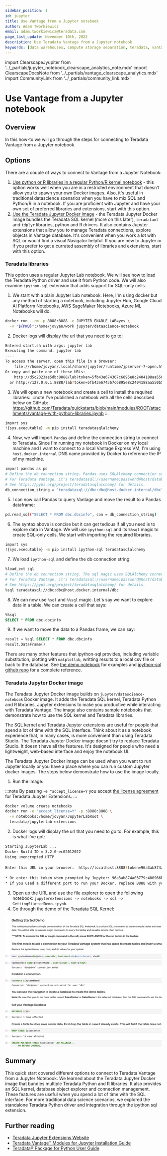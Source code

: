 ```yaml
---
sidebar_position: 1
id: jupyter
title: Use Vantage from a Jupyter notebook
author: Adam Tworkiewicz
email: adam.tworkiewicz@teradata.com
page_last_update: November 10th, 2022
description: Use Teradata Vantage from a Jupyter notebook
keywords: [data warehouses, compute storage separation, teradata, vantage, cloud data platform, JDBC, java applications, business intelligence, enterprise analytics, jupyter, teradatasql, ipython-sql, teradatasqlalchemy]
---
```


import ClearscapeJyupiter from '../_partials/jupyter_notebook_clearscape_analytics_note.mdx'
import ClearscapeDocsNote from '../_partials/vantage_clearscape_analytics.mdx'
import CommunityLink from '../_partials/community_link.mdx'

# Use Vantage from a Jupyter notebook

<ClearscapeJyupiter />

## Overview
In this how-to we will go through the steps for connecting to Teradata Vantage from a Jupyter notebook.

<ClearscapeDocsNote />

## Options

There are a couple of ways to connect to Vantage from a Jupyter Notebook:

1. [Use python or R libraries in a regular Python/R kernel notebook](#teradata-libraries) - this option works well when you are in a restricted environment that doesn't allow you to spawn your own Docker images. Also, it's useful in traditional datascience scenarios when you have to mix SQL and Python/R in a notebook. If you are proficient with Jupyter and have your own set of preferred libraries and extensions, start with this option.
2. [Use the Teradata Jupyter Docker image](#teradata-jupyter-docker-image) - the Teradata Jupyter Docker image bundles the Teradata SQL kernel (more on this later), `teradataml` and `tdplyr` libraries, python and R drivers. It also contains Jupyter extensions that allow you to manage Teradata connections, explore objects in Vantage database. It's convenient when you work a lot with SQL or would find a visual Navigator helpful. If you are new to Jupyter or if you prefer to get a currated assembly of libraries and extensions, start with this option.

### Teradata libraries

This option uses a regular Jupyter Lab notebook. We will see how to load the Teradata Python driver and use it from Python code. We will also examine `ipython-sql` extension that adds support for SQL-only cells.

1. We start with a plain Jupyter Lab notebook. Here, I'm using docker but any method of starting a notebook, including Jupyter Hub, Google Cloud AI Platform Notebooks, AWS SageMaker Notebooks, Azure ML Notebooks will do.

```bash
docker run --rm -p 8888:8888 -e JUPYTER_ENABLE_LAB=yes \
  -v "${PWD}":/home/jovyan/work jupyter/datascience-notebook
```

2. Docker logs will display the url that you need to go to:
```bash
Entered start.sh with args: jupyter lab
Executing the command: jupyter lab
....
To access the server, open this file in a browser:
    file:///home/jovyan/.local/share/jupyter/runtime/jpserver-7-open.html
Or copy and paste one of these URLs:
    http://d5c2323ae5db:8888/lab?token=5fb43e674367c6895e8c2404188aa550b5c7bdf96f5b4a3a
  or http://127.0.0.1:8888/lab?token=5fb43e674367c6895e8c2404188aa550b5c7bdf96f5b4a3a
```

3. We will open a new notebook and create a cell to install the required libraries:
:::note
I've published a notebook with all the cells described below on GitHub: https://github.com/Teradata/quickstarts/blob/main/modules/ROOT/attachments/vantage-with-python-libraries.ipynb
:::

```bash
import sys
!{sys.executable} -m pip install teradatasqlalchemy
```

4. Now, we will import `Pandas` and define the connection string to connect to Teradata. Since I'm running my notebook in Docker on my local machine and I want to connect to a local Vantage Express VM, I'm using `host.docker.internal` DNS name provided by Docker to reference the IP of my machine.

```bash
import pandas as pd
# Define the db connection string. Pandas uses SQLAlchemy connection strings.
# For Teradata Vantage, it's teradatasql://username:password@host/database_name .
# See https://pypi.org/project/teradatasqlalchemy/ for details.
db_connection_string = "teradatasql://dbc:dbc@host.docker.internal/dbc"
```

5. I can now call Pandas to query Vantage and move the result to a Pandas dataframe:
```bash
pd.read_sql("SELECT * FROM dbc.dbcinfo", con = db_connection_string)
```

6. The syntax above is concise but it can get tedious if all you need is to explore data in Vantage. We will use `ipython-sql` and its `%%sql` magic to create SQL-only cells. We start with importing the required libraries.
```bash
import sys
!{sys.executable} -m pip install ipython-sql teradatasqlalchemy
```

7. We load `ipython-sql` and define the db connection string:
```bash
%load_ext sql
# Define the db connection string. The sql magic uses SQLAlchemy connection strings.
# For Teradata Vantage, it's teradatasql://username:password@host/database_name .
# See https://pypi.org/project/teradatasqlalchemy/ for details.
%sql teradatasql://dbc:dbc@host.docker.internal/dbc
```

8. We can now use `%sql` and `%%sql` magic. Let's say we want to explore data in a table. We can create a cell that says:
```sql
%%sql
SELECT * FROM dbc.dbcinfo
```

9. If we want to move the data to a Pandas frame, we can say:
```sql
result = %sql SELECT * FROM dbc.dbcinfo
result.DataFrame()
```

There are many other features that ipython-sql provides, including variable substitution, plotting with `matplotlib`, writting results to a local csv file or back to the database. See [the demo notebook](https://github.com/Teradata/quickstarts/blob/main/modules/ROOT/attachments/vantage-with-python-libraries.ipynb) for examples and [ipython-sql github repo](https://github.com/catherinedevlin/ipython-sql/) for a complete reference.

### Teradata Jupyter Docker image

The Teradata Jupyter Docker image builds on `jupyter/datascience-notebook` Docker image. It adds the Teradata SQL kernel, Teradata Python and R libraries, Jupyter extensions to make you productive while interacting with Teradata Vantage. The image also contains sample notebooks that demonstrate how to use the SQL kernel and Teradata libraries.

The SQL kernel and Teradata Jupyter extensions are useful for people that spend a lot of time with the SQL interface. Think about it as a notebook experience that, in many cases, is more convenient than using Teradata Studio. The Teradata Jupyter Docker image doesn't try to replace Teradata Studio. It doesn't have all the features. It's designed for people who need a lightweight, web-based interface and enjoy the notebook UI.

The Teradata Jupyter Docker image can be used when you want to run Jupyter locally or you have a place where you can run custom Jupyter docker images. The steps below demonstrate how to use the image locally.

1. Run the image:

:::note
By passing `-e "accept_license=Y` you accept [the license agreement](https://github.com/Teradata/jupyterextensions/blob/master/licensefiles/license.txt) for Teradata Jupyter Extensions.
:::

```bash
docker volume create notebooks
docker run -e "accept_license=Y" -p :8888:8888 \
  -v notebooks:/home/jovyan/JupyterLabRoot \
  teradata/jupyterlab-extensions
```

2. Docker logs will display the url that you need to go to. For example, this is what I've got:
```bash
Starting JupyterLab ...
Docker Build ID = 3.2.0-ec02012022
Using unencrypted HTTP

Enter this URL in your browser:  http://localhost:8888?token=96a3ab874a03779c400966bf492fe270c2221cdcc74b61ed

* Or enter this token when prompted by Jupyter: 96a3ab874a03779c400966bf492fe270c2221cdcc74b61ed
* If you used a different port to run your Docker, replace 8888 with your port number
```

3. Open up the URL and use the file explorer to open the following notebook: `jupyterextensions -> notebooks -> sql -> GettingStartedDemo.ipynb`.
4. Go through the demo of the Teradata SQL Kernel:

![GettingStartedDemo.ipynb ](../images/gettingstarteddemo.ipynb.png)

## Summary

This quick start covered different options to connect to Teradata Vantage from a Jupyter Notebook. We learned about the Teradata Jupyter Docker image that bundles multiple Teradata Python and R libraries. It also provides an SQL kernel, database object explorer and connection management. These features are useful when you spend a lot of time with the SQL interface. For more traditional data science scenarios, we explored the standalone Teradata Python driver and integration through the ipython sql extension.

## Further reading
* [Teradata Jupyter Extensions Website](https://teradata.github.io/jupyterextensions)
* [Teradata Vantage™ Modules for Jupyter Installation Guide](https://docs.teradata.com/r/KQLs1kPXZ02rGWaS9Ktoww/root)
* [Teradata® Package for Python User Guide](https://docs.teradata.com/r/1YKutX2ODdO9ppo_fnguTA/root)

<CommunityLink />